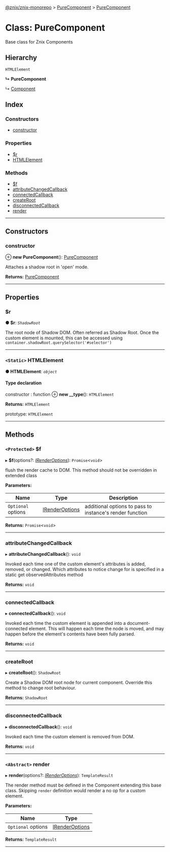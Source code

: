 [@znix/znix-monorepo](../README.md) > [PureComponent](../modules/purecomponent.md) > [PureComponent](../classes/purecomponent.purecomponent-1.md)

# Class: PureComponent

Base class for Znix Components

## Hierarchy

 `HTMLElement`

**↳ PureComponent**

↳  [Component](component.component-1.md)

## Index

### Constructors

* [constructor](purecomponent.purecomponent-1.md#constructor)

### Properties

* [$r](purecomponent.purecomponent-1.md#_r)
* [HTMLElement](purecomponent.purecomponent-1.md#htmlelement)

### Methods

* [$f](purecomponent.purecomponent-1.md#_f)
* [attributeChangedCallback](purecomponent.purecomponent-1.md#attributechangedcallback)
* [connectedCallback](purecomponent.purecomponent-1.md#connectedcallback)
* [createRoot](purecomponent.purecomponent-1.md#createroot)
* [disconnectedCallback](purecomponent.purecomponent-1.md#disconnectedcallback)
* [render](purecomponent.purecomponent-1.md#render)

---

## Constructors

<a id="constructor"></a>

###  constructor

⊕ **new PureComponent**(): [PureComponent](purecomponent.purecomponent-1.md)

Attaches a shadow root in 'open' mode.

**Returns:** [PureComponent](purecomponent.purecomponent-1.md)

___

## Properties

<a id="_r"></a>

###  $r

**● $r**: *`ShadowRoot`*

The root node of Shadow DOM. Often referred as Shadow Root. Once the custom element is mounted, this can be accessed using `container.shadowRoot.querySelector('#selector')`

___
<a id="htmlelement"></a>

### `<Static>` HTMLElement

**● HTMLElement**: *`object`*

#### Type declaration

 constructor : function
⊕ **new __type**(): `HTMLElement`

**Returns:** `HTMLElement`

 prototype: `HTMLElement`

___

## Methods

<a id="_f"></a>

### `<Protected>` $f

▸ **$f**(options?: *[IRenderOptions](../modules/purecomponent.md#irenderoptions)*): `Promise`<`void`>

flush the render cache to DOM. This method should not be overridden in extended class

**Parameters:**

| Name | Type | Description |
| ------ | ------ | ------ |
| `Optional` options | [IRenderOptions](../modules/purecomponent.md#irenderoptions) |  additional options to pass to instance's render function |

**Returns:** `Promise`<`void`>

___
<a id="attributechangedcallback"></a>

###  attributeChangedCallback

▸ **attributeChangedCallback**(): `void`

Invoked each time one of the custom element's attributes is added, removed, or changed. Which attributes to notice change for is specified in a static get observedAttributes method

**Returns:** `void`

___
<a id="connectedcallback"></a>

###  connectedCallback

▸ **connectedCallback**(): `void`

Invoked each time the custom element is appended into a document-connected element. This will happen each time the node is moved, and may happen before the element's contents have been fully parsed.

**Returns:** `void`

___
<a id="createroot"></a>

###  createRoot

▸ **createRoot**(): `ShadowRoot`

Create a Shadow DOM root node for current component. Override this method to change root behaviour.

**Returns:** `ShadowRoot`

___
<a id="disconnectedcallback"></a>

###  disconnectedCallback

▸ **disconnectedCallback**(): `void`

Invoked each time the custom element is removed from DOM.

**Returns:** `void`

___
<a id="render"></a>

### `<Abstract>` render

▸ **render**(options?: *[IRenderOptions](../modules/purecomponent.md#irenderoptions)*): `TemplateResult`

The render method must be defined in the Component extending this base class. Skipping `render` definition would render a no op for a custom element.

**Parameters:**

| Name | Type |
| ------ | ------ |
| `Optional` options | [IRenderOptions](../modules/purecomponent.md#irenderoptions) |

**Returns:** `TemplateResult`

___


